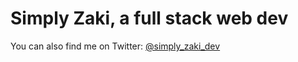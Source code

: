 # Simply Zaki, a full stack web dev

You can also find me on Twitter: [@simply_zaki_dev](https://x.com/simply_zaki_dev)



